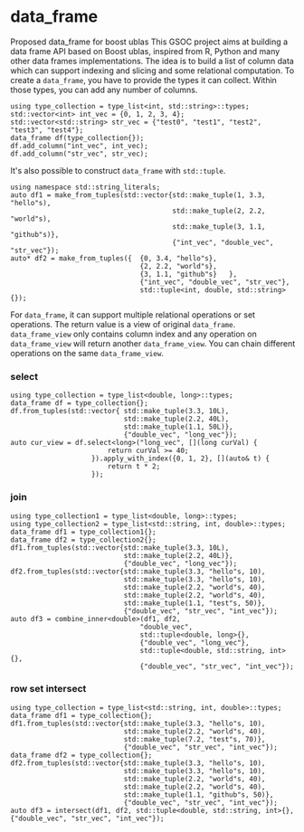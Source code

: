 # data_frame
Proposed data_frame for boost ublas
This GSOC project aims at building a data frame API based on Boost ublas, inspired from R, Python and many other data frames implementations. The idea is to build a list of column data which can support indexing and slicing and some relational computation. 
To create a `data_frame`, you have to provide the types it can collect. Within those types, you can add any number of columns. 
```
using type_collection = type_list<int, std::string>::types;  
std::vector<int> int_vec = {0, 1, 2, 3, 4};
std::vector<std::string> str_vec = {"test0", "test1", "test2", "test3", "test4"};
data_frame df(type_collection{});
df.add_column("int_vec", int_vec);
df.add_column("str_vec", str_vec);
```
It's also possible to construct `data_frame` with `std::tuple`. 
```
using namespace std::string_literals;
auto df1 = make_from_tuples(std::vector{std::make_tuple(1, 3.3, "hello"s), 
                                        std::make_tuple(2, 2.2, "world"s), 
                                        std::make_tuple(3, 1.1, "github"s)}, 
                                        {"int_vec", "double_vec", "str_vec"});
auto* df2 = make_from_tuples({  {0, 3.4, "hello"s}, 
                                {2, 2.2, "world"s}, 
                                {3, 1.1, "github"s}   }, 
                                {"int_vec", "double_vec", "str_vec"}, 
                                std::tuple<int, double, std::string>{});
```
For `data_frame`, it can support multiple relational operations or set operations. The return value is a view of original `data_frame`. `data_frame_view` only contains column index and any operation on `data_frame_view` will return another `data_frame_view`. You can chain different operations on the same `data_frame_view`. 
### select 
```
using type_collection = type_list<double, long>::types;
data_frame df = type_collection{};
df.from_tuples(std::vector{ std::make_tuple(3.3, 10L), 
                            std::make_tuple(2.2, 40L), 
                            std::make_tuple(1.1, 50L)}, 
                            {"double_vec", "long_vec"});
auto cur_view = df.select<long>("long_vec", [](long curVal) {
                        return curVal >= 40;
                    }).apply_with_index({0, 1, 2}, [](auto& t) {
                        return t * 2;
                    });
```
### join
```
using type_collection1 = type_list<double, long>::types;
using type_collection2 = type_list<std::string, int, double>::types;
data_frame df1 = type_collection1{};
data_frame df2 = type_collection2{};
df1.from_tuples(std::vector{std::make_tuple(3.3, 10L), 
                            std::make_tuple(2.2, 40L)}, 
                            {"double_vec", "long_vec"});
df2.from_tuples(std::vector{std::make_tuple(3.3, "hello"s, 10), 
                            std::make_tuple(3.3, "hello"s, 10),
                            std::make_tuple(2.2, "world"s, 40),
                            std::make_tuple(2.2, "world"s, 40),  
                            std::make_tuple(1.1, "test"s, 50)}, 
                            {"double_vec", "str_vec", "int_vec"});
auto df3 = combine_inner<double>(df1, df2, 
                                "double_vec", 
                                std::tuple<double, long>{}, 
                                {"double_vec", "long_vec"},
                                std::tuple<double, std::string, int>{}, 
                                {"double_vec", "str_vec", "int_vec"});
```
### row set intersect
```
using type_collection = type_list<std::string, int, double>::types;
data_frame df1 = type_collection{};
df1.from_tuples(std::vector{std::make_tuple(3.3, "hello"s, 10), 
                            std::make_tuple(2.2, "world"s, 40),
                            std::make_tuple(7.2, "test"s, 70)}, 
                            {"double_vec", "str_vec", "int_vec"});
data_frame df2 = type_collection{};
df2.from_tuples(std::vector{std::make_tuple(3.3, "hello"s, 10), 
                            std::make_tuple(3.3, "hello"s, 10),
                            std::make_tuple(2.2, "world"s, 40),
                            std::make_tuple(2.2, "world"s, 40),  
                            std::make_tuple(1.1, "github"s, 50)}, 
                            {"double_vec", "str_vec", "int_vec"});
auto df3 = intersect(df1, df2, std::tuple<double, std::string, int>{}, {"double_vec", "str_vec", "int_vec"});
```